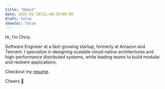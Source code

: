 ```yaml
---
title: "About"
date: 2022-01-18T21:48:35+08:00
draft: false
showtoc: false
---
```


<!-- ### Introduction -->

Hi, I’m Chris.

Software Engineer at a fast-growing startup, formerly at Amazon and Tencent. I specialize in designing scalable cloud-native architectures and high-performance distributed systems, while leading teams to build modular and resilient applications.

Checkout my [resume](https://portfolio-website-resource.s3.ap-southeast-2.amazonaws.com/Resume_Zhengyu_Chen_EN.pdf).

Cheers 🍻